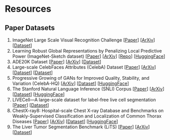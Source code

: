 # Resources


## Paper Datasets

1. ImageNet Large Scale Visual Recognition Challenge [[Paper](https://ieeexplore.ieee.org/abstract/document/5206848)] [[ArXiv](https://arxiv.org/abs/1409.0575)] [[Dataset](https://www.image-net.org/)]
1. Learning Robust Global Representations by Penalizing Local Predictive Power (ImageNet-Sketch dataset) [[Paper](https://proceedings.neurips.cc/paper/2019/hash/3eefceb8087e964f89c2d59e8a249915-Abstract.html)] [[ArXiv](https://arxiv.org/abs/1905.13549)] [[Repo](https://github.com/HaohanWang/ImageNet-Sketch)] [[HuggingFace](https://huggingface.co/datasets/imagenet_sketch)]
1. ADE20K Dataset [[Paper](https://ieeexplore.ieee.org/document/8100027)] [[ArXiv](https://people.csail.mit.edu/bzhou/publication/scene-parse-camera-ready.pdf)] [[Dataset](https://groups.csail.mit.edu/vision/datasets/ADE20K/)]
1. Large-scale CelebFaces Attributes (CelebA) Dataset [[Paper](https://liuziwei7.github.io/projects/FaceAttributes.html)] [[ArXiv](https://arxiv.org/abs/1411.7766)] [[Dataset](https://mmlab.ie.cuhk.edu.hk/projects/CelebA.html)] [[Dataset](https://mmlab.ie.cuhk.edu.hk/projects/CelebA.html)]
1. Progressive Growing of GANs for Improved Quality, Stability, and Variation (CelebA-HQ) [[ArXiv](https://arxiv.org/abs/1710.10196)] [[Dataset](https://github.com/tkarras/progressive_growing_of_gans)] [[HuggingFace](https://huggingface.co/datasets/huggan/CelebA-HQ)]
1. The Stanford Natural Language Inference (SNLI) Corpus [[Paper](https://aclanthology.org/D15-1075/)] [[ArXiv](https://arxiv.org/abs/1508.05326)] [[Dataset](https://nlp.stanford.edu/projects/snli/)] [[HuggingFace](https://huggingface.co/datasets/snli)]
1. LIVECell—A large-scale dataset for label-free live cell segmentation [[Paper](https://www.nature.com/articles/s41592-021-01249-6)] [[Dataset](https://sartorius-research.github.io/LIVECell/)]
1. ChestX-ray8: Hospital-scale Chest X-ray Database and Benchmarks on Weakly-Supervised Classification and Localization of Common Thorax Diseases [[Paper](https://openaccess.thecvf.com/content_cvpr_2017/html/Wang_ChestX-ray8_Hospital-Scale_Chest_CVPR_2017_paper.html)] [[ArXiv](https://arxiv.org/abs/1705.02315)] [[Dataset](https://nihcc.app.box.com/v/ChestXray-NIHCC)] [[HuggingFace](https://huggingface.co/datasets/alkzar90/NIH-Chest-X-ray-dataset)]
1. The Liver Tumor Segmentation Benchmark (LiTS) [[Paper](https://www.sciencedirect.com/science/article/pii/S1361841522003085)] [[ArXiv](https://arxiv.org/abs/1901.04056v2)] [[Dataset](http://medicaldecathlon.com/)]
